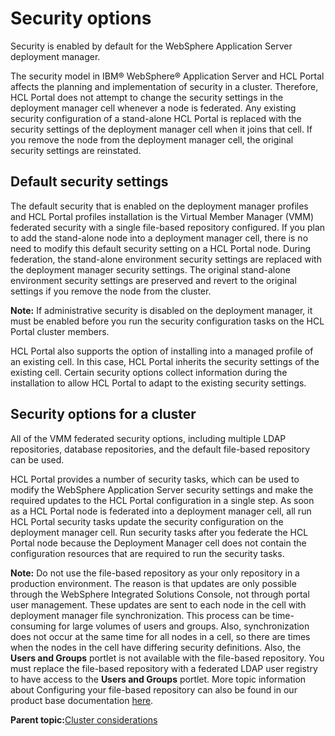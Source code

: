 # Security options

Security is enabled by default for the WebSphere Application Server deployment manager.

The security model in IBM® WebSphere® Application Server and HCL Portal affects the planning and implementation of security in a cluster. Therefore, HCL Portal does not attempt to change the security settings in the deployment manager cell whenever a node is federated. Any existing security configuration of a stand-alone HCL Portal is replaced with the security settings of the deployment manager cell when it joins that cell. If you remove the node from the deployment manager cell, the original security settings are reinstated.

## Default security settings

The default security that is enabled on the deployment manager profiles and HCL Portal profiles installation is the Virtual Member Manager \(VMM\) federated security with a single file-based repository configured. If you plan to add the stand-alone node into a deployment manager cell, there is no need to modify this default security setting on a HCL Portal node. During federation, the stand-alone environment security settings are replaced with the deployment manager security settings. The original stand-alone environment security settings are preserved and revert to the original settings if you remove the node from the cluster.

**Note:** If administrative security is disabled on the deployment manager, it must be enabled before you run the security configuration tasks on the HCL Portal cluster members.

HCL Portal also supports the option of installing into a managed profile of an existing cell. In this case, HCL Portal inherits the security settings of the existing cell. Certain security options collect information during the installation to allow HCL Portal to adapt to the existing security settings.

## Security options for a cluster

All of the VMM federated security options, including multiple LDAP repositories, database repositories, and the default file-based repository can be used.

HCL Portal provides a number of security tasks, which can be used to modify the WebSphere Application Server security settings and make the required updates to the HCL Portal configuration in a single step. As soon as a HCL Portal node is federated into a deployment manager cell, all run HCL Portal security tasks update the security configuration on the deployment manager cell. Run security tasks after you federate the HCL Portal node because the Deployment Manager cell does not contain the configuration resources that are required to run the security tasks.

**Note:** Do not use the file-based repository as your only repository in a production environment. The reason is that updates are only possible through the WebSphere Integrated Solutions Console, not through portal user management. These updates are sent to each node in the cell with deployment manager file synchronization. This process can be time-consuming for large volumes of users and groups. Also, synchronization does not occur at the same time for all nodes in a cell, so there are times when the nodes in the cell have differing security definitions. Also, the **Users and Groups** portlet is not available with the file-based repository. You must replace the file-based repository with a federated LDAP user registry to have access to the **Users and Groups** portlet. More topic information about Configuring your file-based repository can also be found in our product base documentation [here](../welcome/wp_welcome.html).

**Parent topic:**[Cluster considerations](../plan/plan_clus_ovr.md)

